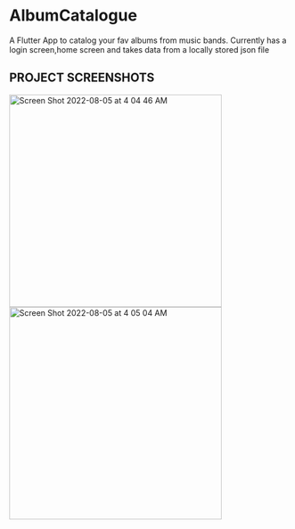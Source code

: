 # AlbumCatalogue

A Flutter App to catalog your fav albums from music bands.
Currently has a login screen,home screen and takes data from a locally stored json file

## PROJECT SCREENSHOTS

<img width="381" alt="Screen Shot 2022-08-05 at 4 04 46 AM" src="https://user-images.githubusercontent.com/90976669/182964445-f50079fa-b8b4-4735-a1e0-2049eb71ea40.png"> <img width="381" alt="Screen Shot 2022-08-05 at 4 05 04 AM" src="https://user-images.githubusercontent.com/90976669/182964480-64eff68c-0364-4e7a-8f2b-1da81e81c2c7.png">




